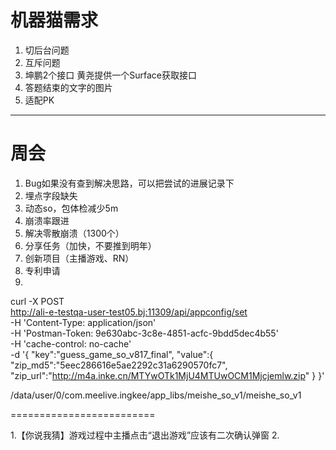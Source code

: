 # 机器猫需求

1. 切后台问题
2. 互斥问题
3. 坤鹏2个接口 黄尧提供一个Surface获取接口
4. 答题结束的文字的图片
5. 适配PK

-------------------

# 周会

1. Bug如果没有查到解决思路，可以把尝试的进展记录下
2. 埋点字段缺失
3. 动态so，包体检减少5m
4. 崩溃率跟进
5. 解决零散崩溃（1300个）
6. 分享任务（加快，不要推到明年）
7. 创新项目（主播游戏、RN）
8. 专利申请
9. 

curl -X POST \
  http://ali-e-testqa-user-test05.bj:11309/api/appconfig/set \
  -H 'Content-Type: application/json' \
  -H 'Postman-Token: 9e630abc-3c8e-4851-acfc-9bdd5dec4b55' \
  -H 'cache-control: no-cache' \
  -d '{
    "key":"guess_game_so_v817_final",
    "value":{
        "zip_md5":"5eec286616e5ae2292c31a6290570fc7",
        "zip_url":"http://m4a.inke.cn/MTYwOTk1MjU4MTUwOCM1Mjcjemlw.zip"
    }
}'

/data/user/0/com.meelive.ingkee/app_libs/meishe_so_v1/meishe_so_v1


=========================

1.【你说我猜】游戏过程中主播点击“退出游戏”应该有二次确认弹窗
2. 


